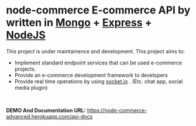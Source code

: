 
  
# node-commerce E-commerce API by written in  [Mongo](https://www.mongodb.com/) + [Express](https://expressjs.com) + [NodeJS](https://nodejs.org)      
      
This project is under maintainence and development. This project aims to:      
      
    
 - Implement standard endpoint services that can be used e-commerce projects.    
 - Provide an e-commerce development framework to developers    
 - Provide real time operations by using [socket.io](https://github.com/socketio/socket.io) . (Etc. chat app, social media plugin)  
  

<br> 

**DEMO And Documentation URL:** https://node-commerce-advanced.herokuapp.com/api-docs
